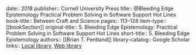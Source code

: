 date:: 2018
publisher:: Cornell University Press
title:: @Bleeding Edge Epistemology Practical Problem Solving in Software Support Hot Lines
book-title:: Between Craft and Science
pages:: 113–128
item-type:: [[bookSection]]
original-title:: 5. Bleeding Edge Epistemology: Practical Problem Solving in Software Support Hot Lines
short-title:: 5. Bleeding Edge Epistemology
authors:: [[Brian T. Pentland]]
library-catalog:: Google Scholar
links:: [Local library](zotero://select/library/items/I2NPJ4DQ), [Web library](https://www.zotero.org/users/6520516/items/I2NPJ4DQ)
